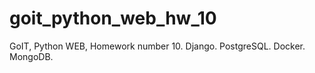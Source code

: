 # goit_python_web_hw_10
GoIT, Python WEB, Homework number 10. Django. PostgreSQL. Docker. MongoDB. 
